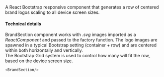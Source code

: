A React Bootstrap responsive component that generates a row of centered brand logos scaling to all device screen sizes. 

#### Technical details
BrandSection component works with <em>.svg</em> images imported as a <i>ReactComponent</i> and passed to the factory function.
The logo images are spawned in a typical Bootstrap setting (container + row) and are centered within both horizontally and vertically.<br>
The Bootstrap Grid system is used to control how many will fit the row, based on the device screen size.

```js
<BrandSection/>
```